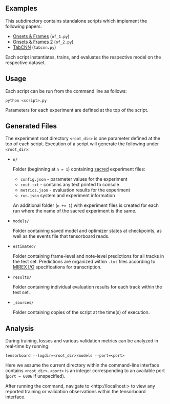 ## Examples
This subdirectory contains standalone scripts which implement the following papers:
 - [Onsets & Frames](https://arxiv.org/abs/1710.11153) (```of_1.py```)
 - [Onsets & Frames 2](https://arxiv.org/abs/1810.12247) (```of_2.py```)
 - [TabCNN](https://archives.ismir.net/ismir2019/paper/000033.pdf) (```tabcnn.py```)

Each script instantiates, trains, and evaluates the respective model on the respective dataset.

## Usage
Each script can be run from the command line as follows:
```
python <script>.py
```

Parameters for each experiment are defined at the top of the script. 

## Generated Files
The experiment root directory ```<root_dir>``` is one parameter defined at the top of each script.
Execution of a script will generate the following under ```<root_dir>```:
 - ```n/```

    Folder (beginning at ```n = 1```) containing [sacred](https://sacred.readthedocs.io/en/stable/quickstart.html) experiment files:
 
     - ```config.json``` - parameter values for the experiment
     - ```cout.txt``` - contains any text printed to console
     - ```metrics.json``` - evaluation results for the experiment
     - ```run.json``` system and experiment information

    An additional folder (```n += 1```) with experiment files is created for each run where the name of the sacred experiment is the same. 

 - ```models/```

    Folder containing saved model and optimizer states at checkpoints, as well as the events file that tensorboard reads.

 - ```estimated/```

    Folder containing frame-level and note-level predictions for all tracks in the test set.
    Predictions are organized within ```.txt``` files according to [MIREX I/O](https://www.music-ir.org/mirex/wiki/2020:Multiple_Fundamental_Frequency_Estimation_%26_Tracking) specifications for transcription.

 - ```results/```

    Folder containing individual evaluation results for each track within the test set.

 - ```_sources/```

    Folder containing copies of the script at the time(s) of execution.

## Analysis
During training, losses and various validation metrics can be analyzed in real-time by running:
```
tensorboard --logdir=<root_dir>/models --port=<port>
```
Here we assume the current directory within the command-line interface contains ```<root_dir>```.
 ```<port>``` is an integer corresponding to an available port (```port = 6006``` if unspecified).

After running the command, navigate to <http://localhost:<port>> to view any reported training or validation observations within the tensorboard interface.
